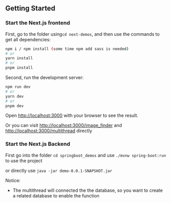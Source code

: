
## Getting Started

### Start the Next.js frontend 
First, go to the folder using```cd next-demos```, and then use the commands to get all dependencies:

```bash
npm i / npm install (some time npm add sass is needed)
# or
yarn install
# or
pnpm install
```


Second, run the development server:

```bash
npm run dev
# or
yarn dev
# or
pnpm dev
```

Open [http://localhost:3000](http://localhost:3000) with your browser to see the result.

Or you can visit [http://localhost:3000/image_finder](http://localhost:3000/image_finder) and [http://localhost:3000/multithread](http://localhost:3000/multithread) directly

### Start the Next.js Backend 

First go into the folder ```cd springboot_demos``` and use ```./mvnw spring-boot:run``` to use the project

or directly use `java -jar demo-0.0.1-SNAPSHOT.jar`

Notice:

- The multithread will connected the the database, so you want to create a related database to enable the function